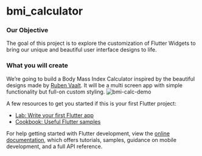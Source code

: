 # bmi_calculator



### Our Objective

The goal of this project is to explore the customization of Flutter Widgets to bring our unique and beautiful user interface designs to life. 

### What you will create

We’re going to build a Body Mass Index Calculator inspired by the beautiful designs made by [Ruben Vaalt](https://dribbble.com/shots/4585382-Simple-BMI-Calculator). It will be a multi screen app with simple functionality but full-on custom styling.
![bmi-calc-demo](https://github.com/hinaabbaskhan/bmi-calculator-flutter/assets/47082795/2be0a1a3-7b71-45a0-ab46-8322d239bfc3)

A few resources to get you started if this is your first Flutter project:

- [Lab: Write your first Flutter app](https://docs.flutter.dev/get-started/codelab)
- [Cookbook: Useful Flutter samples](https://docs.flutter.dev/cookbook)

For help getting started with Flutter development, view the
[online documentation](https://docs.flutter.dev/), which offers tutorials,
samples, guidance on mobile development, and a full API reference.
